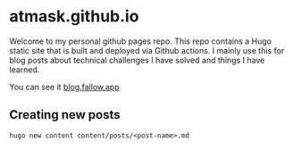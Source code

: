 # atmask.github.io

Welcome to my personal github pages repo. This repo contains a Hugo static site that is built and deployed via Github actions. I mainly use this for blog posts about technical challenges I have solved and things I have learned.

You can see it [blog.fallow.app](https://blog.fallow.app)

## Creating new posts
```
hugo new content content/posts/<post-name>.md
```